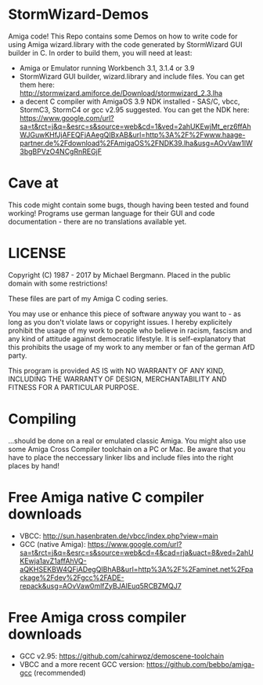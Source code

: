 # StormWizard-Demos
Amiga code! This Repo contains some Demos on how to write code for using Amiga wizard.library with the code generated by StormWizard GUI builder in C. In order to build them, you will need at least:
- Amiga or Emulator running Workbench 3.1, 3.1.4 or 3.9
- StormWizard GUI builder, wizard.library and include files. You can get them here: http://stormwizard.amiforce.de/Download/stormwizard_2.3.lha
- a decent C compiler with AmigaOS 3.9 NDK installed - SAS/C, vbcc, StormC3, StormC4 or gcc v2.95 suggested. You can get the NDK here: https://www.google.com/url?sa=t&rct=j&q=&esrc=s&source=web&cd=1&ved=2ahUKEwjMt_erz6ffAhWJGuwKHfJjAFEQFjAAegQIBxAB&url=http%3A%2F%2Fwww.haage-partner.de%2Fdownload%2FAmigaOS%2FNDK39.lha&usg=AOvVaw1lW3bgBPVzO4NCgRnREGjF

# Cave at
This code might contain some bugs, though having been tested and found working! Programs use german language for their GUI and code documentation - there are no translations available yet.

# LICENSE
Copyright (C) 1987 - 2017 by Michael Bergmann. Placed in the public domain with some restrictions!

These files are part of my Amiga C coding series.

You may use or enhance this piece of software anyway you want to - as long as you don't violate laws or copyright issues. I hereby explicitely prohibit the usage of my work to people who believe in racism, fascism and any kind of attitude against democratic lifestyle. It is self-explanatory that this prohibits the usage of my work to any member or fan of the german AfD party.


This program is provided AS IS with NO WARRANTY OF ANY KIND, INCLUDING THE WARRANTY OF DESIGN, MERCHANTABILITY AND FITNESS FOR A PARTICULAR PURPOSE.

# Compiling
...should be done on a real or emulated classic Amiga. You might also use some Amiga Cross Compiler toolchain on a PC or Mac. Be aware that you have to place the neccessary linker libs and include files into the right places by hand!

# Free Amiga native C compiler downloads
- VBCC: http://sun.hasenbraten.de/vbcc/index.php?view=main
- GCC (native Amiga): https://www.google.com/url?sa=t&rct=j&q=&esrc=s&source=web&cd=4&cad=rja&uact=8&ved=2ahUKEwja1avZ1affAhVQ-aQKHSEKBW4QFjADegQIBhAB&url=http%3A%2F%2Faminet.net%2Fpackage%2Fdev%2Fgcc%2FADE-repack&usg=AOvVaw0mlfZyBJAIEuq5RCBZMQJ7

# Free Amiga cross compiler downloads
- GCC v2.95: https://github.com/cahirwpz/demoscene-toolchain
- VBCC and a more recent GCC version: https://github.com/bebbo/amiga-gcc (recommended)
